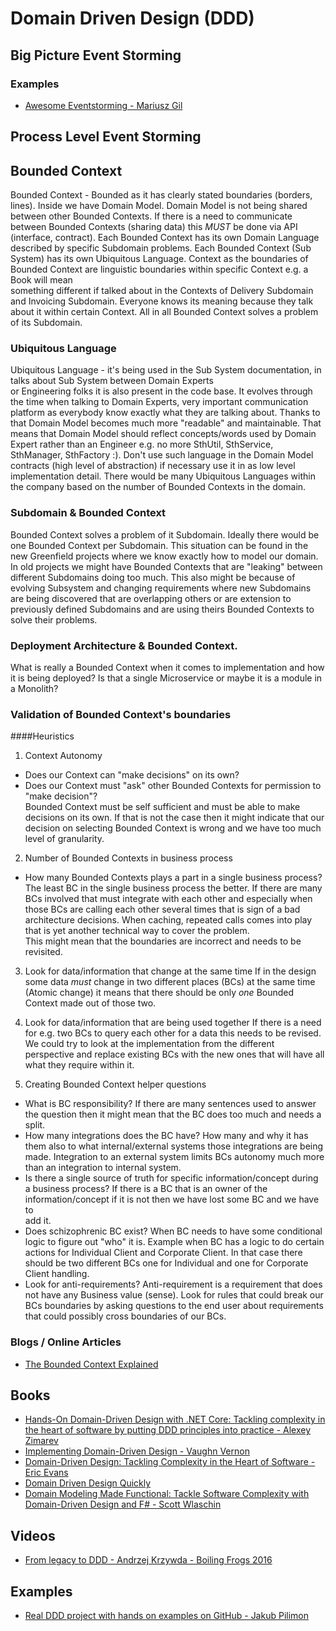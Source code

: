 # Domain Driven Design (DDD) 

## Big Picture Event Storming

### Examples
* [Awesome Eventstorming - Mariusz Gil](https://github.com/mariuszgil/awesome-eventstorming)

## Process Level Event Storming


## Bounded Context
Bounded Context - Bounded as it has clearly stated boundaries \(borders, lines\). Inside we have Domain Model.
Domain Model is not being shared between other Bounded Contexts. If there is a need to communicate between Bounded 
Contexts (sharing data) this *MUST* be done via API \(interface, contract\). Each Bounded Context has its own Domain
Language described by specific Subdomain problems. Each Bounded Context (Sub System) has its own Ubiquitous Language.
Context as the boundaries of Bounded Context are linguistic boundaries within specific Context e.g. a Book will mean  
something different if talked about in the Contexts of Delivery Subdomain and Invoicing Subdomain. Everyone knows its 
meaning because they talk about it within certain Context. All in all Bounded Context solves a problem of its Subdomain.

### Ubiquitous Language
Ubiquitous Language - it's being used in the Sub System documentation, in talks about Sub System between Domain Experts  
or Engineering folks it is also present in the code base. It evolves through the time when talking to Domain Experts, 
very important communication platform as everybody know exactly what they are talking about. Thanks to that Domain Model
becomes much more "readable" and maintainable. That means that Domain Model should reflect concepts/words used by 
Domain Expert rather than an Engineer e.g. no more SthUtil, SthService, SthManager, SthFactory :). Don't use such
language in the Domain Model contracts \(high level of abstraction\) if necessary use it in as low level implementation
detail.
There would be many Ubiquitous Languages within the company based on the number of Bounded Contexts in the domain.

### Subdomain & Bounded Context
Bounded Context solves a problem of it Subdomain. Ideally there would be one Bounded Context per Subdomain. 
This situation can be found in the new Greenfield projects where we know exactly how to model our domain.
In old projects we might have Bounded Contexts that are "leaking" between different Subdomains doing too much. 
This also might be because of evolving Subsystem and changing requirements where new Subdomains are being discovered
that are overlapping others or are extension to previously defined Subdomains and are using theirs Bounded Contexts
to solve their problems.

### Deployment Architecture & Bounded Context.
What is really a Bounded Context when it comes to implementation and how it is being deployed? Is that a single 
Microservice or maybe it is a module in a Monolith? 

### Validation of Bounded Context's boundaries

####Heuristics
1. Context Autonomy
* Does our Context can "make decisions" on its own?
* Does our Context must "ask" other Bounded Contexts for permission to "make decision"?  
Bounded Context must be self sufficient and must be able to make decisions on its own. If that is not the case then
it might indicate that our decision on selecting Bounded Context is wrong and we have too much level of granularity.

2. Number of Bounded Contexts in business process
* How many Bounded Contexts plays a part in a single business process?
The least BC in the single business process the better. If there are many BCs involved that must integrate with each
other and especially when those BCs are calling each other several times that is sign of a bad architecture decisions. 
When caching, repeated calls comes into play that is yet another technical way to cover the problem.   
This might mean that the boundaries are incorrect and needs to be revisited.

3. Look for data/information that change at the same time
If in the design some data *must* change in two different places (BCs) at the same time (Atomic change) it means that
there should be only *one* Bounded Context made out of those two.

4. Look for data/information that are being used together
If there is a need for e.g. two BCs to query each other for a data this needs to be revised. We could try to look at
the implementation from the different perspective and replace existing BCs with the new ones that will have all what
they require within it.

5. Creating Bounded Context helper questions
- What is BC responsibility?
If there are many sentences used to answer the question then it might mean that the BC does too much and needs a split.
- How many integrations does the BC have?
How many and why it has them also to what internal/external systems those integrations are being made.
Integration to an external system limits BCs autonomy much more than an integration to internal system.
- Is there a single source of truth for specific information/concept during a business process?
If there is a BC that is an owner of the information/concept if it is not then we have lost some BC and we have to  
add it.
- Does schizophrenic BC exist?
When BC needs to have some conditional logic to figure out "who" it is. Example when BC has a logic to do certain
actions for Individual Client and Corporate Client. In that case there should be two different BCs one for Individual
and one for Corporate Client handling.
- Look for anti-requirements?
Anti-requirement is a requirement that does not have any Business value \(sense\). Look for rules that could break our
BCs boundaries by asking questions to the end user about requirements that could possibly cross boundaries of our BCs.

### Blogs / Online Articles
* [The Bounded Context Explained](http://blog.sapiensworks.com/post/2012/04/17/DDD-The-Bounded-Context-Explained.aspx)


## Books
* [Hands-On Domain-Driven Design with .NET Core: Tackling complexity in the heart of software by putting DDD principles into practice - Alexey Zimarev](https://www.amazon.com/Hands-Domain-Driven-Design-NET-ebook/dp/B07C5WSR9B/ref=sr_1_1?crid=KJLST55P7X6P&keywords=hands-on+domain-driven+design+with+.net+core&qid=1563642184&s=books&sprefix=hands-on+domain+dri%2Cstripbooks-intl-ship%2C300&sr=1-1)
* [Implementing Domain-Driven Design - Vaughn Vernon](https://www.amazon.com/Implementing-Domain-Driven-Design-Vaughn-Vernon/dp/0321834577)
* [Domain-Driven Design: Tackling Complexity in the Heart of Software - Eric Evans](https://www.amazon.com/Domain-Driven-Design-Tackling-Complexity-Software/dp/0321125215)
* [Domain Driven Design Quickly](https://www.infoq.com/minibooks/domain-driven-design-quickly/)
* [Domain Modeling Made Functional: Tackle Software Complexity with Domain-Driven Design and F# - Scott Wlaschin](https://www.amazon.com/Domain-Modeling-Made-Functional-Domain-Driven-ebook/dp/B07B44BPFB)

## Videos
* [From legacy to DDD - Andrzej Krzywda - Boiling Frogs 2016](https://www.youtube.com/watch?time_continue=38&v=MzV2vGSTpo8)

## Examples
* [Real DDD project with hands on examples on GitHub - Jakub Pilimon](https://github.com/ddd-by-examples/library)